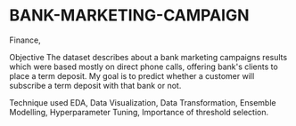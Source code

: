 # BANK-MARKETING-CAMPAIGN

Finance,

Objective 
The dataset describes about a bank marketing campaigns results which were based mostly on direct phone calls, offering bank's clients to place a term deposit. My goal is to predict whether a customer will subscribe a term deposit with that bank or not.

Technique used 
EDA, Data Visualization, Data Transformation, Ensemble Modelling, Hyperparameter Tuning, Importance of threshold selection. 
